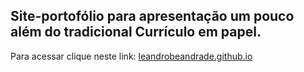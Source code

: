 ## Site-portofólio para apresentação um pouco além do tradicional Currículo em papel.

Para acessar clique neste link: [leandrobeandrade.github.io](https://leandrobeandrade.github.io)
